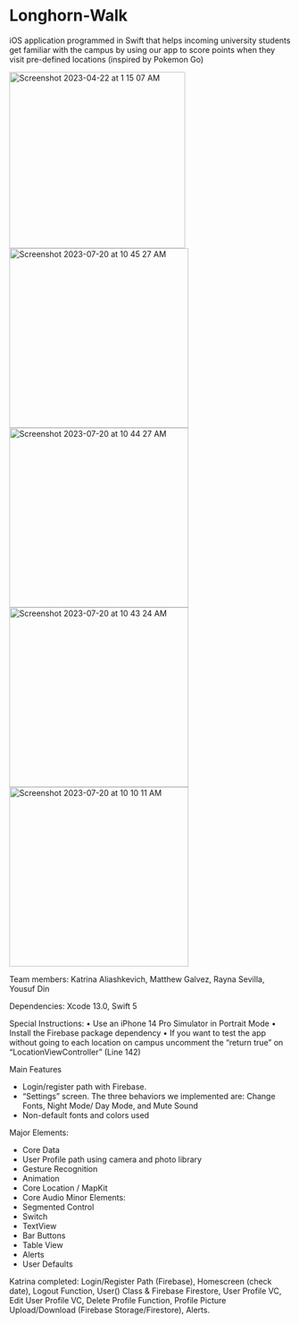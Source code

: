 # Longhorn-Walk
iOS application programmed in Swift that helps incoming university students get familiar with the campus by using our app to score points when they visit pre-defined locations (inspired by Pokemon Go)

<img width="315" alt="Screenshot 2023-04-22 at 1 15 07 AM" src="https://user-images.githubusercontent.com/113384816/233766320-7107f63e-c4dd-4e81-a569-a04f2ffeedb4.png">
<img width="321" alt="Screenshot 2023-07-20 at 10 45 27 AM" src="https://github.com/cyberkatrina/Longhorn-Walk/assets/113384816/65b0a002-4226-46af-a8e8-6be866416ed6">
<img width="321" alt="Screenshot 2023-07-20 at 10 44 27 AM" src="https://github.com/cyberkatrina/Longhorn-Walk/assets/113384816/a03d22ca-aca6-4a71-beb7-14d27c5282a1">
<img width="321" alt="Screenshot 2023-07-20 at 10 43 24 AM" src="https://github.com/cyberkatrina/Longhorn-Walk/assets/113384816/37bc4166-e56a-4ae1-a8ea-7f7cfdb4cfc1">
<img width="321" alt="Screenshot 2023-07-20 at 10 10 11 AM" src="https://github.com/cyberkatrina/Longhorn-Walk/assets/113384816/02e8914f-144f-414e-ae4d-4d870ed71c99">


Team members: Katrina Aliashkevich, Matthew Galvez, Rayna Sevilla, Yousuf Din

Dependencies: Xcode 13.0, Swift 5

Special Instructions: 
• Use an iPhone 14 Pro Simulator in Portrait Mode
• Install the Firebase package dependency 
• If you want to test the app without going to each location on campus uncomment the “return true” on “LocationViewController” (Line 142)


Main Features
* Login/register path with Firebase. 
* “Settings” screen. The three behaviors we implemented are:
Change Fonts, Night Mode/ Day Mode, and Mute Sound  
* Non-default fonts and colors used 


Major Elements: 
   * Core Data 
   * User Profile path using camera and photo library
   * Gesture Recognition 
   * Animation 
   * Core Location / MapKit 
   * Core Audio 
Minor Elements:
   * Segmented Control 
   * Switch
   * TextView
   * Bar Buttons
   * Table View 
   * Alerts 
   * User Defaults 


Katrina completed: Login/Register Path (Firebase), Homescreen (check date), Logout Function, User() Class & Firebase Firestore, User Profile VC, Edit User Profile VC, Delete Profile Function, Profile Picture Upload/Download (Firebase Storage/Firestore), Alerts.

